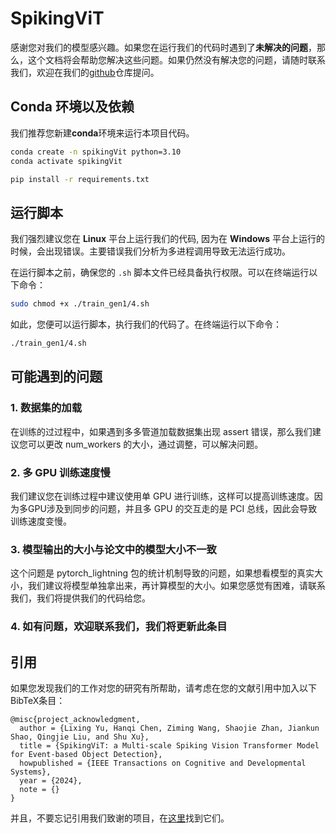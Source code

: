 # SpikingViT
感谢您对我们的模型感兴趣。如果您在运行我们的代码时遇到了**未解决的问题**，那么，这个文档将会帮助您解决这些问题。如果仍然没有解决您的问题，请随时联系我们，欢迎在我们的[github](https://github.com/Chrazqee/SpikingVit)仓库提问。

## Conda 环境以及依赖
我们推荐您新建**conda**环境来运行本项目代码。
```bash
conda create -n spikingVit python=3.10
conda activate spikingVit

pip install -r requirements.txt
```

## 运行脚本
我们强烈建议您在 **Linux** 平台上运行我们的代码, 因为在 **Windows** 平台上运行的时候，会出现错误。主要错误我们分析为多进程调用导致无法运行成功。

在运行脚本之前，确保您的 `.sh` 脚本文件已经具备执行权限。可以在终端运行以下命令：
```bash
sudo chmod +x ./train_gen1/4.sh
```
如此，您便可以运行脚本，执行我们的代码了。在终端运行以下命令：
```bash
./train_gen1/4.sh
```
## 可能遇到的问题
### 1. 数据集的加载
在训练的过过程中，如果遇到多多管道加载数据集出现 assert 错误，那么我们建议您可以更改 num_workers 的大小，通过调整，可以解决问题。

### 2. 多 GPU 训练速度慢
我们建议您在训练过程中建议使用单 GPU 进行训练，这样可以提高训练速度。因为多GPU涉及到同步的问题，并且多 GPU 的交互走的是 PCI 总线，因此会导致训练速度变慢。

### 3. 模型输出的大小与论文中的模型大小不一致
这个问题是 pytorch_lightning 包的统计机制导致的问题，如果想看模型的真实大小，我们建议将模型单独拿出来，再计算模型的大小。如果您感觉有困难，请联系我们，我们将提供我们的代码给您。

### 4. 如有问题，欢迎联系我们，我们将更新此条目

## 引用
如果您发现我们的工作对您的研究有所帮助，请考虑在您的文献引用中加入以下BibTeX条目：
```Tex
@misc{project_acknowledgment,
  author = {Lixing Yu, Hanqi Chen, Ziming Wang, Shaojie Zhan, Jiankun Shao, Qingjie Liu, and Shu Xu},
  title = {SpikingViT: a Multi-scale Spiking Vision Transformer Model for Event-based Object Detection},
  howpublished = {IEEE Transactions on Cognitive and Developmental Systems},
  year = {2024},
  note = {}
}
```
并且，不要忘记引用我们致谢的项目，在[这里](thanks.md)找到它们。

